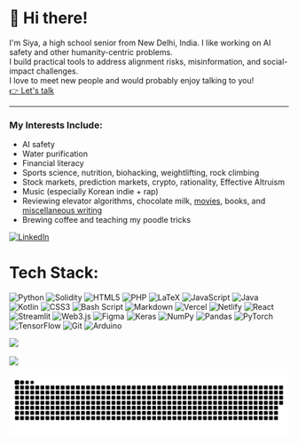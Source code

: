 # 👋 Hi there!

I'm Siya, a high school senior from New Delhi, India. I like working on AI safety and other humanity-centric problems.  
I build practical tools to address alignment risks, misinformation, and social-impact challenges.  
I love to meet new people and would probably enjoy talking to you!  
[👉 Let's talk](https://cal.com/siya-s)

---

### My Interests Include:

- AI safety
- Water purification
- Financial literacy
- Sports science, nutrition, biohacking, weightlifting, rock climbing
- Stock markets, prediction markets, crypto, rationality, Effective Altruism
- Music (especially Korean indie + rap)
- Reviewing elevator algorithms, chocolate milk, [movies](https://letterboxd.com/siyasi/), books, and [miscellaneous writing](https://substack.com/@siyasingh)
- Brewing coffee and teaching my poodle tricks


[![LinkedIn](https://img.shields.io/badge/LinkedIn-%230077B5.svg?logo=linkedin&logoColor=white)](https://linkedin.com/in/siya-singh4071) 

# Tech Stack:
![Python](https://img.shields.io/badge/python-3670A0?style=for-the-badge&logo=python&logoColor=ffdd54) ![Solidity](https://img.shields.io/badge/Solidity-%23363636.svg?style=for-the-badge&logo=solidity&logoColor=white) ![HTML5](https://img.shields.io/badge/html5-%23E34F26.svg?style=for-the-badge&logo=html5&logoColor=white) ![PHP](https://img.shields.io/badge/php-%23777BB4.svg?style=for-the-badge&logo=php&logoColor=white) ![LaTeX](https://img.shields.io/badge/latex-%23008080.svg?style=for-the-badge&logo=latex&logoColor=white) ![JavaScript](https://img.shields.io/badge/javascript-%23323330.svg?style=for-the-badge&logo=javascript&logoColor=%23F7DF1E) ![Java](https://img.shields.io/badge/java-%23ED8B00.svg?style=for-the-badge&logo=openjdk&logoColor=white) ![Kotlin](https://img.shields.io/badge/kotlin-%237F52FF.svg?style=for-the-badge&logo=kotlin&logoColor=white) ![CSS3](https://img.shields.io/badge/css3-%231572B6.svg?style=for-the-badge&logo=css3&logoColor=white) ![Bash Script](https://img.shields.io/badge/bash_script-%23121011.svg?style=for-the-badge&logo=gnu-bash&logoColor=white) ![Markdown](https://img.shields.io/badge/markdown-%23000000.svg?style=for-the-badge&logo=markdown&logoColor=white) ![Vercel](https://img.shields.io/badge/vercel-%23000000.svg?style=for-the-badge&logo=vercel&logoColor=white) ![Netlify](https://img.shields.io/badge/netlify-%23000000.svg?style=for-the-badge&logo=netlify&logoColor=#00C7B7) ![React](https://img.shields.io/badge/react-%2320232a.svg?style=for-the-badge&logo=react&logoColor=%2361DAFB) ![Streamlit](https://img.shields.io/badge/Streamlit-%23FE4B4B.svg?style=for-the-badge&logo=streamlit&logoColor=white) ![Web3.js](https://img.shields.io/badge/web3.js-F16822?style=for-the-badge&logo=web3.js&logoColor=white) ![Figma](https://img.shields.io/badge/figma-%23F24E1E.svg?style=for-the-badge&logo=figma&logoColor=white) ![Keras](https://img.shields.io/badge/Keras-%23D00000.svg?style=for-the-badge&logo=Keras&logoColor=white) ![NumPy](https://img.shields.io/badge/numpy-%23013243.svg?style=for-the-badge&logo=numpy&logoColor=white) ![Pandas](https://img.shields.io/badge/pandas-%23150458.svg?style=for-the-badge&logo=pandas&logoColor=white) ![PyTorch](https://img.shields.io/badge/PyTorch-%23EE4C2C.svg?style=for-the-badge&logo=PyTorch&logoColor=white) ![TensorFlow](https://img.shields.io/badge/TensorFlow-%23FF6F00.svg?style=for-the-badge&logo=TensorFlow&logoColor=white) ![Git](https://img.shields.io/badge/git-%23F05033.svg?style=for-the-badge&logo=git&logoColor=white) ![Arduino](https://img.shields.io/badge/-Arduino-00979D?style=for-the-badge&logo=Arduino&logoColor=white)

![](https://github-readme-stats.vercel.app/api/top-langs/?username=sia1408&theme=dark&hide_border=false&include_all_commits=false&count_private=false&layout=compact)

[![](https://visitcount.itsvg.in/api?id=sia1408&icon=0&color=9)](https://visitcount.itsvg.in)

<picture>
  <source media="(prefers-color-scheme: dark)" srcset="https://raw.githubusercontent.com/sia1408/sia1408/output/github-snake-dark.svg" />
  <source media="(prefers-color-scheme: light)" srcset="https://raw.githubusercontent.com/sia1408/sia1408/output/github-snake.svg" />
  <img alt="github-snake" src="https://raw.githubusercontent.com/sia1408/sia1408/output/github-snake.svg" />
</picture>
